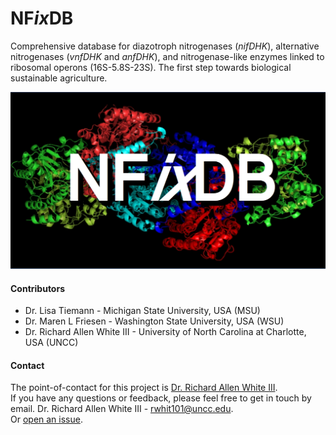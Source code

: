 # NF*ix*DB
Comprehensive database for diazotroph nitrogenases (*nifDHK*), alternative nitrogenases (*vnfDHK* and *anfDHK*), and nitrogenase-like enzymes linked to ribosomal operons (16S-5.8S-23S).
The first step towards biological sustainable agriculture.

![GitHub Logo](NFixDB.jpg)

#### Contributors 	
- Dr. Lisa Tiemann - Michigan State University, USA (MSU)
- Dr. Maren L Friesen - Washington State University, USA (WSU)
- Dr. Richard Allen White III - University of North Carolina at Charlotte, USA (UNCC)

#### Contact 
The point-of-contact for this project is [Dr. Richard Allen White III](https://github.com/raw937).<br />
If you have any questions or feedback, please feel free to get in touch by email. 
Dr. Richard Allen White III - rwhit101@uncc.edu.  <br />
Or [open an issue](https://github.com/raw-lab/NFixDB/issues).
